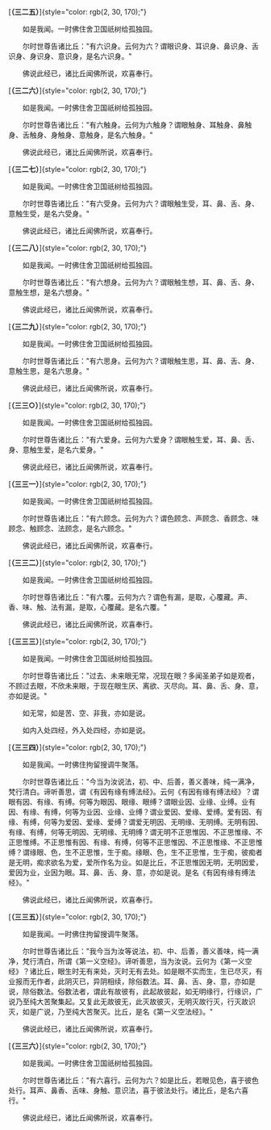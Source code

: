 
[**（三二五）**]{style="color: rgb(2, 30, 170);"}

　　如是我闻。一时佛住舍卫国祇树给孤独园。

　　尔时世尊告诸比丘："有六识身。云何为六？谓眼识身、耳识身、鼻识身、舌识身、身识身、意识身，是名六识身。"

　　佛说此经已，诸比丘闻佛所说，欢喜奉行。

[**（三二六）**]{style="color: rgb(2, 30, 170);"}

　　如是我闻。一时佛住舍卫国祇树给孤独园。

　　尔时世尊告诸比丘："有六触身。云何为六触身？谓眼触身、耳触身、鼻触身、舌触身、身触身、意触身，是名六触身。"

　　佛说此经已，诸比丘闻佛所说，欢喜奉行。

[**（三二七）**]{style="color: rgb(2, 30, 170);"}

　　如是我闻。一时佛住舍卫国祇树给孤独园。

　　尔时世尊告诸比丘："有六受身。云何为六？谓眼触生受，耳、鼻、舌、身、意触生受，是名六受身。"

　　佛说此经已，诸比丘闻佛所说，欢喜奉行。

[**（三二八）**]{style="color: rgb(2, 30, 170);"}

　　如是我闻。一时佛住舍卫国祇树给孤独园。

　　尔时世尊告诸比丘："有六想身。云何为六？谓眼触生想，耳、鼻、舌、身、意触生想，是名六想身。"

　　佛说此经已，诸比丘闻佛所说，欢喜奉行。

[**（三二九）**]{style="color: rgb(2, 30, 170);"}

　　如是我闻。一时佛住舍卫国祇树给孤独园。

　　尔时世尊告诸比丘："有六思身。云何为六？谓眼触生思，耳、鼻、舌、身、意触生思，是名六思身。"

　　佛说此经已，诸比丘闻佛所说，欢喜奉行。

[**（三三○）**]{style="color: rgb(2, 30, 170);"}

　　如是我闻。一时佛住舍卫国祇树给孤独园。

　　尔时世尊告诸比丘："有六爱身。云何为六爱身？谓眼触生爱，耳、鼻、舌、身、意触生爱，是名六爱身。"

　　佛说此经已，诸比丘闻佛所说，欢喜奉行。

[**（三三一）**]{style="color: rgb(2, 30, 170);"}

　　如是我闻。一时佛住舍卫国祇树给孤独园。

　　尔时世尊告诸比丘："有六顾念。云何为六？谓色顾念、声顾念、香顾念、味顾念、触顾念、法顾念，是名六顾念。"

　　佛说此经已，诸比丘闻佛所说，欢喜奉行。

[**（三三二）**]{style="color: rgb(2, 30, 170);"}

　　如是我闻。一时佛住舍卫国祇树给孤独园。

　　尔时世尊告诸比丘："有六覆。云何为六？谓色有漏，是取，心覆藏。声、香、味、触、法有漏，是取，心覆藏。是名六覆。"

　　佛说此经已，诸比丘闻佛所说，欢喜奉行。

[**（三三三）**]{style="color: rgb(2, 30, 170);"}

　　如是我闻。一时佛住舍卫国祇树给孤独园。

　　尔时世尊告诸比丘："过去、未来眼无常，况现在眼？多闻圣弟子如是观者，不顾过去眼，不欣未来眼，于现在眼生厌、离欲、灭尽向。耳、鼻、舌、身、意，亦如是说。"

　　如无常，如是苦、空、非我，亦如是说。

　　如内入处四经，外入处四经，亦如是说。

[**（三三四）**]{style="color: rgb(2, 30, 170);"}

　　如是我闻。一时佛住拘留搜调牛聚落。

　　尔时世尊告诸比丘："今当为汝说法，初、中、后善，善义善味，纯一满净，梵行清白。谛听善思，谓《有因有缘有缚法经》。云何《有因有缘有缚法经》？谓眼有因、有缘、有缚。何等为眼因、眼缘、眼缚？谓眼业因、业缘、业缚。业有因、有缘、有缚，何等为业因、业缘、业缚？谓业爱因、爱缘、爱缚。爱有因、有缘、有缚，何等为爱因、爱缘、爱缚？谓爱无明因、无明缘、无明缚。无明有因、有缘、有缚，何等无明因、无明缘、无明缚？谓无明不正思惟因、不正思惟缘、不正思惟缚。不正思惟有因、有缘、有缚，何等不正思惟因、不正思惟缘、不正思惟缚？谓缘眼、色，生不正思惟，生于痴。缘眼、色，生不正思惟，生于痴，彼痴者是无明，痴求欲名为爱，爱所作名为业。如是比丘，不正思惟因无明，无明因爱，爱因为业，业因为眼。耳、鼻、舌、身、意，亦如是说。是名《有因有缘有缚法经》。"

　　佛说此经已，诸比丘闻佛所说，欢喜奉行。

[**（三三五）**]{style="color: rgb(2, 30, 170);"}

　　如是我闻。一时佛住拘留搜调牛聚落。

　　尔时世尊告诸比丘："我今当为汝等说法，初、中、后善，善义善味，纯一满净，梵行清白，所谓《第一义空经》。谛听善思，当为汝说。云何为《第一义空经》？诸比丘，眼生时无有来处，灭时无有去处。如是眼不实而生，生已尽灭，有业报而无作者，此阴灭已，异阴相续，除俗数法。耳、鼻、舌、身、意，亦如是说，除俗数法。俗数法者，谓此有故彼有，此起故彼起，如无明缘行，行缘识，广说乃至纯大苦聚集起。又复此无故彼无，此灭故彼灭，无明灭故行灭，行灭故识灭，如是广说，乃至纯大苦聚灭。比丘，是名《第一义空法经》。"

　　佛说此经已，诸比丘闻佛所说，欢喜奉行。

[**（三三六）**]{style="color: rgb(2, 30, 170);"}

　　如是我闻。一时佛住舍卫国祇树给孤独园。

　　尔时世尊告诸比丘："有六喜行。云何为六？如是比丘，若眼见色，喜于彼色处行。耳声、鼻香、舌味、身触、意识法，喜于彼法处行。诸比丘，是名六喜行。"

　　佛说此经已，诸比丘闻佛所说，欢喜奉行。


